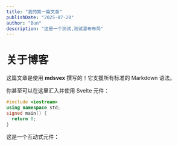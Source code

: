 ```yaml
---
title: "我的第一篇文章"
publishDate: "2025-07-20"
author: "Bun"
description: "这是一个测试,测试瀑布布局"
---
```


# 关于博客

这篇文章是使用 **mdsvex** 撰写的！它支援所有标准的 Markdown 语法。

你甚至可以在这里汇入并使用 Svelte 元件：


```c++
#include <iostream>
using namespace std;
signed main() {
  return 0;
}
```



<script lang="ts">
  import Counter from '$lib/components/Counter.svelte'; // 假设你有一个计数器元件
  import  RandomImage from '$lib/components/RandomImage.svelte';
</script>

这是一个互动式元件：
<Counter /> 

<RandomImage/>

